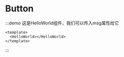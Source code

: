 # Button

:::demo 这是HelloWorld组件，我们可以传入msg属性给它
```vue
<template>
  <HelloWorld></HelloWorld>
</template>
```
:::